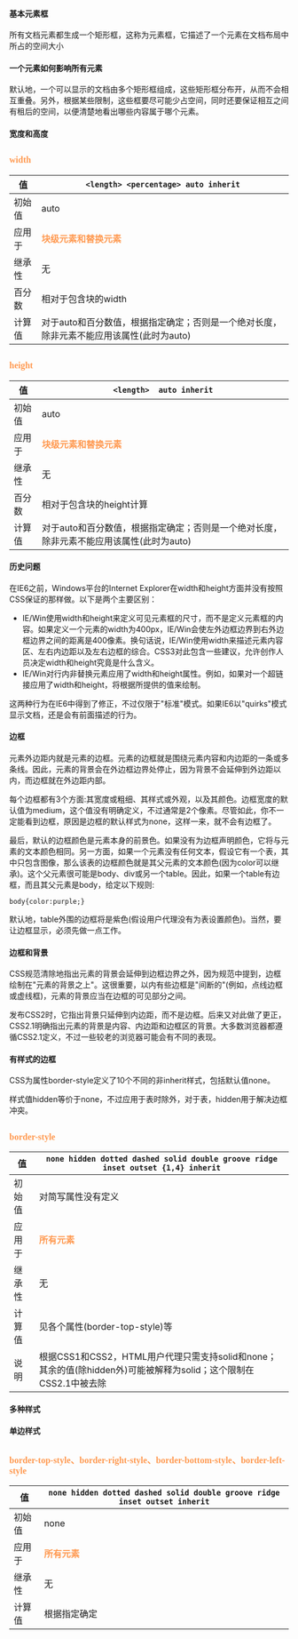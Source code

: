 #### 基本元素框 ####

所有文档元素都生成一个矩形框，这称为元素框，它描述了一个元素在文档布局中所占的空间大小

#### 一个元素如何影响所有元素 ####
默认地，一个可以显示的文档由多个矩形框组成，这些矩形框分布开，从而不会相互重叠。另外，根据某些限制，这些框要尽可能少占空间，同时还要保证相互之间有租后的空间，以便清楚地看出哪些内容属于哪个元素。

#### 宽度和高度 ####
## <font color="#ff995" face="微软雅黑" size="3">**width**</font> ##

| 值 | `<length> <percentage> auto inherit` |
| ------ | ------ |
| 初始值 | auto |
| 应用于 | <font color="#ff995" face="微软雅黑" size="3">**块级元素和替换元素**</font> |
| 继承性 | 无 |
| 百分数 | 相对于包含块的width |
| 计算值 | 对于auto和百分数值，根据指定确定；否则是一个绝对长度，除非元素不能应用该属性(此时为auto)|

## <font color="#ff995" face="微软雅黑" size="3">**height**</font> ##

| 值 | `<length>  auto inherit` |
| ------ | ------ |
| 初始值 | auto |
| 应用于 | <font color="#ff995" face="微软雅黑" size="3">**块级元素和替换元素**</font> |
| 继承性 | 无 |
| 百分数 | 相对于包含块的height计算 |
| 计算值 | 对于auto和百分数值，根据指定确定；否则是一个绝对长度，除非元素不能应用该属性(此时为auto)|


#### 历史问题 ####
在IE6之前，Windows平台的Internet Explorer在width和height方面并没有按照CSS保证的那样做。以下是两个主要区别：

- IE/Win使用width和height来定义可见元素框的尺寸，而不是定义元素框的内容。如果定义一个元素的width为400px，IE/Win会使左外边框边界到右外边框边界之间的距离是400像素。换句话说，IE/Win使用width来描述元素内容区、左右内边距以及左右边框的综合。CSS3对此包含一些建议，允许创作人员决定width和height究竟是什么含义。
- IE/Win对行内非替换元素应用了width和height属性。例如，如果对一个超链接应用了width和height，将根据所提供的值来绘制。

这两种行为在IE6中得到了修正，不过仅限于"标准"模式。如果IE6以"quirks"模式显示文档，还是会有前面描述的行为。

#### 边框 ####
元素外边距内就是元素的边框。元素的边框就是围绕元素内容和内边距的一条或多条线。因此，元素的背景会在外边框边界处停止，因为背景不会延伸到外边距以内，而边框就在外边距内部。

每个边框都有3个方面:其宽度或粗细、其样式或外观，以及其颜色。边框宽度的默认值为medium，这个值没有明确定义，不过通常是2个像素。尽管如此，你不一定能看到边框，原因是边框的默认样式为none，这样一来，就不会有边框了。


最后，默认的边框颜色是元素本身的前景色。如果没有为边框声明颜色，它将与元素的文本颜色相同。另一方面，如果一个元素没有任何文本，假设它有一个表，其中只包含图像，那么该表的边框颜色就是其父元素的文本颜色(因为color可以继承)。这个父元素很可能是body、div或另一个table。因此，如果一个table有边框，而且其父元素是body，给定以下规则:

    body{color:purple;}

默认地，table外围的边框将是紫色(假设用户代理没有为表设置颜色)。当然，要让边框显示，必须先做一点工作。

#### 边框和背景 ####
CSS规范清除地指出元素的背景会延伸到边框边界之外，因为规范中提到，边框绘制在"元素的背景之上"。这很重要，以内有些边框是"间断的"(例如，点线边框或虚线框)，元素的背景应当在边框的可见部分之间。

发布CSS2时，它指出背景只延伸到内边距，而不是边框。后来又对此做了更正，CSS2.1明确指出元素的背景是内容、内边距和边框区的背景。大多数浏览器都遵循CSS2.1定义，不过一些较老的浏览器可能会有不同的表现。

#### 有样式的边框 ####
CSS为属性border-style定义了10个不同的非inherit样式，包括默认值none。

样式值hidden等价于none，不过应用于表时除外，对于表，hidden用于解决边框冲突。

## <font color="#ff995" face="微软雅黑" size="3">**border-style**</font> ##

| 值 | `none hidden dotted dashed solid double groove ridge inset outset {1,4} inherit` |
| ------ | ------ |
| 初始值 | 对简写属性没有定义 |
| 应用于 | <font color="#ff995" face="微软雅黑" size="3">**所有元素**</font> |
| 继承性 | 无 |
| 计算值 | 见各个属性(border-top-style)等|
| 说明 | 根据CSS1和CSS2，HTML用户代理只需支持solid和none；其余的值(除hidden外)可能被解释为solid；这个限制在CSS2.1中被去除|

#### 多种样式 ####

#### 单边样式 ####
## <font color="#ff995" face="微软雅黑" size="3">**border-top-style、border-right-style、border-bottom-style、border-left-style**</font> ##
| 值 | `none hidden dotted dashed solid double groove ridge inset outset inherit` |
| ------ | ------ |
| 初始值 | none |
| 应用于 | <font color="#ff995" face="微软雅黑" size="3">**所有元素**</font> |
| 继承性 | 无 |
| 计算值 | 根据指定确定|